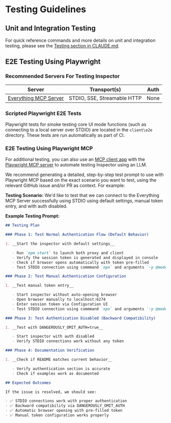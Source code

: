 # Testing Guidelines

## Unit and Integration Testing

For quick reference commands and more details on unit and integration testing, please see the [Testing section in CLAUDE.md](CLAUDE.md#testing).

## E2E Testing Using Playwright

### Recommended Servers For Testing Inspector

| Server | Transport(s) | Auth |
|--------|-------------|------|
| [Everything MCP Server](https://github.com/modelcontextprotocol/servers/tree/main/src/everything) | STDIO, SSE, Streamable HTTP | None |

### Scripted Playwright E2E Tests

Playwright tests for smoke testing core UI mode functions (such as connecting to a local server over STDIO) are located in the `client\e2e` directory.  These tests are run automatically as part of CI.

### E2E Testing Using Playwright MCP

For additional testing, you can also use an [MCP client app](https://modelcontextprotocol.io/clients) with the [Playwright MCP server](https://github.com/microsoft/playwright-mcp) to automate testing Inspector using an LLM.

We recommend generating a detailed, step-by-step test prompt to use with Playwright MCP based on the exact scenario you want to test, using the relevant GitHub issue and/or PR as context.  For example:

**Testing Scenario:** We'd like to test that we can connect to the Everything MCP Server successfully using STDIO using default settings, manual token entry, and with auth disabled.

**Example Testing Prompt:**

```markdown
## Testing Plan

### Phase 1: Test Normal Authentication Flow (Default Behavior)

1. __Start the inspector with default settings__

   - Run `npm start` to launch both proxy and client
   - Verify the session token is generated and displayed in console
   - Check if browser opens automatically with token pre-filled
   - Test STDIO connection using commmand `npx` and arguments `-y @modelcontextprotocol/server-everything@latest`

### Phase 2: Test Manual Authentication Configuration

1. __Test manual token entry__

   - Start inspector without auto-opening browser
   - Open browser manually to localhost:6274
   - Enter session token via Configuration UI
   - Test STDIO connection using commmand `npx` and arguments `-y @modelcontextprotocol/server-everything@latest`

### Phase 3: Test Authentication Disabled (Backward Compatibility)

1. __Test with DANGEROUSLY_OMIT_AUTH=true__

   - Start inspector with auth disabled
   - Verify STDIO connections work without any token

### Phase 4: Documentation Verification

1. __Check if README matches current behavior__

   - Verify authentication section is accurate
   - Check if examples work as documented

## Expected Outcomes

If the issue is resolved, we should see:

- ✅ STDIO connections work with proper authentication
- ✅ Backward compatibility via DANGEROUSLY_OMIT_AUTH
- ✅ Automatic browser opening with pre-filled token
- ✅ Manual token configuration works properly
```
